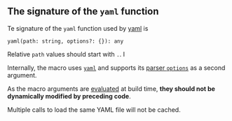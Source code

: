 ## The signature of the `yaml` function 

Te signature of the `yaml` function used by [yaml][] is 

`yaml(path: string, options?: {}): any`

Relative `path` values should start with `.`. I

Internally, the macro uses [`yaml`](https://www.npmjs.com/package/yaml) and supports its [parser `options`](https://eemeli.org/yaml/#options) as a second argument. 

As the macro arguments are [evaluated](https://github.com/babel/babel/blob/master/packages/babel-traverse/src/path/evaluation.js) at build time, **they should not be dynamically modified by preceding code**.

Multiple calls to load the same YAML file will not be cached.

[macros]: https://www.npmjs.com/package/babel-plugin-macros 
[yaml]: https://github.com/eemeli/yaml.macro/tree/master
